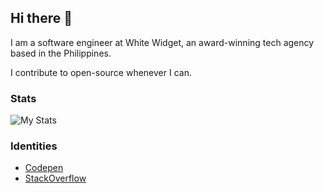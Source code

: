 ## Hi there 👋

I am a software engineer at White Widget, an award-winning tech agency based in the Philippines. 

I contribute to open-source whenever I can.

### Stats

<!-- [![Top Langs](https://github-readme-stats.vercel.app/api/top-langs/?username=jaye-ww&layout=compact)](https://github.com/anuraghazra/github-readme-stats) -->
![My Stats](https://github-readme-stats.vercel.app/api?username=jaye-ww&count_private=true&show_icons=true&theme=dracula)

### Identities

- [Codepen](https://codepen.io/jrlmontejo)
- [StackOverflow](https://stackoverflow.com/users/5519632/jaye-renzo-montejo)



